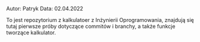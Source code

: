 Autor: Patryk
Data: 02.04.2022

To jest repozytorium z kalkulatoer z Inżynierii Oprogramowania,
znajdują się tutaj pierwsze próby dotyczące commitów i branchy, a także
funkcje tworzące kalkulator.

